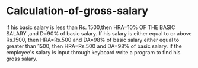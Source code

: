 # Calculation-of-gross-salary
if his basic salary is less than Rs. 1500,then HRA=10% OF THE BASIC SALARY ,and D=90% of basic salary. If his salary is either equal to or above Rs.1500, then HRA=Rs.500 and DA=98% of basic salary either equal to greater than 1500, then HRA=Rs.500 and DA=98% of basic salary. if the employee's salary is input through keyboard write a program to find his gross salary.
